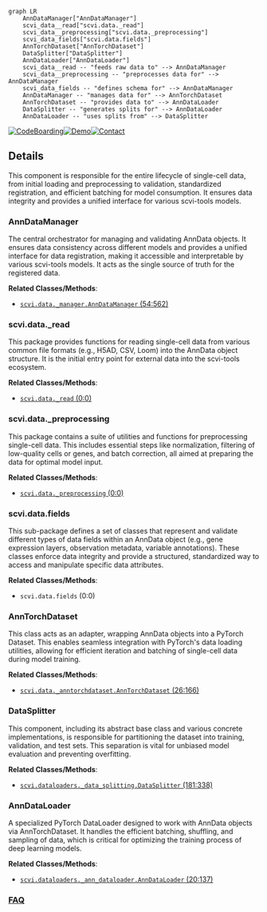 ```mermaid
graph LR
    AnnDataManager["AnnDataManager"]
    scvi_data__read["scvi.data._read"]
    scvi_data__preprocessing["scvi.data._preprocessing"]
    scvi_data_fields["scvi.data.fields"]
    AnnTorchDataset["AnnTorchDataset"]
    DataSplitter["DataSplitter"]
    AnnDataLoader["AnnDataLoader"]
    scvi_data__read -- "feeds raw data to" --> AnnDataManager
    scvi_data__preprocessing -- "preprocesses data for" --> AnnDataManager
    scvi_data_fields -- "defines schema for" --> AnnDataManager
    AnnDataManager -- "manages data for" --> AnnTorchDataset
    AnnTorchDataset -- "provides data to" --> AnnDataLoader
    DataSplitter -- "generates splits for" --> AnnDataLoader
    AnnDataLoader -- "uses splits from" --> DataSplitter
```

[![CodeBoarding](https://img.shields.io/badge/Generated%20by-CodeBoarding-9cf?style=flat-square)](https://github.com/CodeBoarding/GeneratedOnBoardings)[![Demo](https://img.shields.io/badge/Try%20our-Demo-blue?style=flat-square)](https://www.codeboarding.org/demo)[![Contact](https://img.shields.io/badge/Contact%20us%20-%20contact@codeboarding.org-lightgrey?style=flat-square)](mailto:contact@codeboarding.org)

## Details

This component is responsible for the entire lifecycle of single-cell data, from initial loading and preprocessing to validation, standardized registration, and efficient batching for model consumption. It ensures data integrity and provides a unified interface for various scvi-tools models.

### AnnDataManager
The central orchestrator for managing and validating AnnData objects. It ensures data consistency across different models and provides a unified interface for data registration, making it accessible and interpretable by various scvi-tools models. It acts as the single source of truth for the registered data.


**Related Classes/Methods**:

- <a href="https://github.com/scverse/scvi-tools/src/scvi/data/_manager.py#L54-L562" target="_blank" rel="noopener noreferrer">`scvi.data._manager.AnnDataManager` (54:562)</a>


### scvi.data._read
This package provides functions for reading single-cell data from various common file formats (e.g., H5AD, CSV, Loom) into the AnnData object structure. It is the initial entry point for external data into the scvi-tools ecosystem.


**Related Classes/Methods**:

- <a href="https://github.com/scverse/scvi-tools/src/scvi/data/_read.py#L0-L0" target="_blank" rel="noopener noreferrer">`scvi.data._read` (0:0)</a>


### scvi.data._preprocessing
This package contains a suite of utilities and functions for preprocessing single-cell data. This includes essential steps like normalization, filtering of low-quality cells or genes, and batch correction, all aimed at preparing the data for optimal model input.


**Related Classes/Methods**:

- <a href="https://github.com/scverse/scvi-tools/src/scvi/data/_preprocessing.py#L0-L0" target="_blank" rel="noopener noreferrer">`scvi.data._preprocessing` (0:0)</a>


### scvi.data.fields
This sub-package defines a set of classes that represent and validate different types of data fields within an AnnData object (e.g., gene expression layers, observation metadata, variable annotations). These classes enforce data integrity and provide a structured, standardized way to access and manipulate specific data attributes.


**Related Classes/Methods**:

- `scvi.data.fields` (0:0)


### AnnTorchDataset
This class acts as an adapter, wrapping AnnData objects into a PyTorch Dataset. This enables seamless integration with PyTorch's data loading utilities, allowing for efficient iteration and batching of single-cell data during model training.


**Related Classes/Methods**:

- <a href="https://github.com/scverse/scvi-tools/src/scvi/data/_anntorchdataset.py#L26-L166" target="_blank" rel="noopener noreferrer">`scvi.data._anntorchdataset.AnnTorchDataset` (26:166)</a>


### DataSplitter
This component, including its abstract base class and various concrete implementations, is responsible for partitioning the dataset into training, validation, and test sets. This separation is vital for unbiased model evaluation and preventing overfitting.


**Related Classes/Methods**:

- <a href="https://github.com/scverse/scvi-tools/src/scvi/dataloaders/_data_splitting.py#L181-L338" target="_blank" rel="noopener noreferrer">`scvi.dataloaders._data_splitting.DataSplitter` (181:338)</a>


### AnnDataLoader
A specialized PyTorch DataLoader designed to work with AnnData objects via AnnTorchDataset. It handles the efficient batching, shuffling, and sampling of data, which is critical for optimizing the training process of deep learning models.


**Related Classes/Methods**:

- <a href="https://github.com/scverse/scvi-tools/src/scvi/dataloaders/_ann_dataloader.py#L20-L137" target="_blank" rel="noopener noreferrer">`scvi.dataloaders._ann_dataloader.AnnDataLoader` (20:137)</a>




### [FAQ](https://github.com/CodeBoarding/GeneratedOnBoardings/tree/main?tab=readme-ov-file#faq)